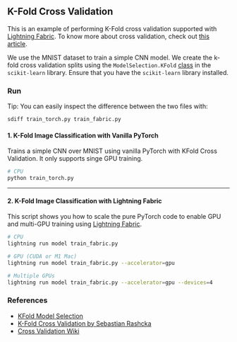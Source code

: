 ## K-Fold Cross Validation

This is an example of performing K-Fold cross validation supported with [Lightning Fabric](https://pytorch-lightning.readthedocs.io/en/stable/fabric/fabric.html). To know more about cross validation, check out [this article](https://sebastianraschka.com/blog/2016/model-evaluation-selection-part3.html#introduction-to-k-fold-cross-validation).

We use the MNIST dataset to train a simple CNN model. We create the k-fold cross validation splits using the `ModelSelection.KFold` [class](https://scikit-learn.org/stable/modules/generated/sklearn.model_selection.KFold.html) in the `scikit-learn` library. Ensure that you have the `scikit-learn` library installed.

### Run

Tip: You can easily inspect the difference between the two files with:

```bash
sdiff train_torch.py train_fabric.py
```

#### 1. K-Fold Image Classification with Vanilla PyTorch

Trains a simple CNN over MNIST using vanilla PyTorch with KFold Cross Validation. It only supports singe GPU training.

```bash
# CPU
python train_torch.py
```

______________________________________________________________________

#### 2. K-Fold Image Classification with Lightning Fabric

This script shows you how to scale the pure PyTorch code to enable GPU and multi-GPU training using [Lightning Fabric](https://pytorch-lightning.readthedocs.io/en/latest/fabric/fabric.html).

```bash
# CPU
lightning run model train_fabric.py

# GPU (CUDA or M1 Mac)
lightning run model train_fabric.py --accelerator=gpu

# Multiple GPUs
lightning run model train_fabric.py --accelerator=gpu --devices=4
```

### References

- [KFold Model Selection](https://scikit-learn.org/stable/modules/generated/sklearn.model_selection.KFold.html)
- [K-Fold Cross Validation by Sebastian Rashcka](https://sebastianraschka.com/blog/2016/model-evaluation-selection-part3.html#introduction-to-k-fold-cross-validation)
- [Cross Validation Wiki](<https://en.wikipedia.org/wiki/Cross-validation_(statistics)#k-fold_cross-validation>)
